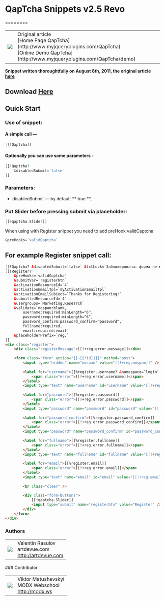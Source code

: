 # QapTcha Snippets v2.5 Revo
========
<table>
  <tr>
    <td><img src="http://artdevue.github.com/img/grumpy_qaptcha.jpg"></td><td valign="middle">
    Original article<br/>
    [Home Page QapTcha](http://www.myjqueryplugins.com/QapTcha)<br/>
    [Online Demo QapTcha](http://www.myjqueryplugins.com/QapTcha/demo)
    </td>
  </tr>
</table>

**Snippet written thoroughtfully on August 8th, 2011, the original article [here](http://community.modx-cms.ru/blog/addons/2152.html)**
## Download [Here](http://github.com/artdevue/QapTcha/downloads)

## Quick Start

### Use of snippet:
#### A simple call —
```php
[[!Qaptcha]]
```
#### Optionally you can use some parameters -
```php
[[!Qaptcha?
    &disabledSubmit=`false`
]]
```
### Parameters:
* disabledSubmit — by default ** true **,


### Put Slider before pressing submit via placeholder:
```php
[[+qaptcha.Slider]]
```
When using with Register snippet you need to add preHook validCaptcha:
```php
&preHooks=`validQaptcha`
```

## For example Register snippet call:
```html
[[!Qaptcha? &disabledSubmit=`false` &txtLock=`Заблокирована: форма не может быть отправлена` &txtUnlock=`Разблокирована: форма может быть отправлена`]]
[[!Register?
    &preHooks=`validQaptcha`
    &submitVar=`registerbtn`     
    &activationResourceId=`4`
    &activationEmailTpl=`myActivationEmailTpl`
    &activationEmailSubject=`Thanks for Registering!`
    &submittedResourceId=`4`
    &usergroups=`Marketing,Research`
    &validate=`nospam:blank,
        username:required:minLength=^6^,
        password:required:minLength=^6^,
        password_confirm:password_confirm=^password^,
        fullname:required,
        email:required:email`
    &placeholderPrefix=`reg.`
]]
<div class="register">
    <div class="registerMessage">[[!+reg.error.message]]</div>
 
    <form class="form" action="[[~[[*id]]]]" method="post">
        <input type="hidden" name="nospam" value="[[!+reg.nospam]]" />
 
        <label for="username">[[%register.username? &namespace=`login` &topic=`register`]]
            <span class="error">[[!+reg.error.username]]</span>
        </label>
        <input type="text" name="username" id="username" value="[[!+reg.username]]" />
 
        <label for="password">[[%register.password]]
            <span class="error">[[!+reg.error.password]]</span>
        </label>
        <input type="password" name="password" id="password" value="[[!+reg.password]]" />
 
        <label for="password_confirm">[[%register.password_confirm]]
            <span class="error">[[!+reg.error.password_confirm]]</span>
        </label>
        <input type="password" name="password_confirm" id="password_confirm" value="[[!+reg.password_confirm]]" />
 
        <label for="fullname">[[%register.fullname]]
            <span class="error">[[!+reg.error.fullname]]</span>
        </label>
        <input type="text" name="fullname" id="fullname" value="[[!+reg.fullname]]" />
 
        <label for="email">[[%register.email]]
            <span class="error">[[!+reg.error.email]]</span>
        </label>
        <input type="text" name="email" id="email" value="[[!+reg.email]]" />
 
        <br class="clear" />
 
        <div class="form-buttons">
            [[+qaptcha.Slider]]
            <input type="submit" name="registerbtn" value="Register" />
        </div>
    </form>
</div>
```

### Authors
<table>
  <tr>
    <td><img src="http://www.gravatar.com/avatar/39ef1c740deff70b054c1d9ae8f86d02?s=60"></td><td valign="middle">Valentin Rasulov<br>artdevue.com<br><a href="http://artdevue.com">http://artdevue.com</a></td>
  </tr>
</table>
### Contributor
<table>
  <tr>
    <td><img src="http://www.gravatar.com/avatar/555b37370f2e31559fc6b51c73c05f1f?s=80"></td><td valign="middle">Viktor Matushevskyi<br>MODX Webschool<br><a href="http://modx.ws">http://modx.ws</a></td>
  </tr>
</table>
